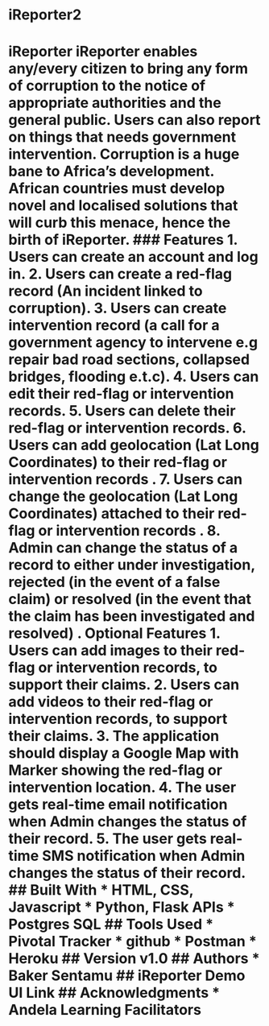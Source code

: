 # iReporter2
# iReporter  iReporter enables any/every citizen to bring any form of corruption to the notice of appropriate authorities and the general public. Users can also report on things that needs government intervention. Corruption is a huge bane to Africa’s development. African countries must develop novel and localised solutions that will curb this menace, hence the birth of iReporter.  ### Features  1. Users can create an account and log in. 2. Users can create a red-flag record (An incident linked to corruption). 3. Users can create intervention record (a call for a government agency to intervene e.g repair bad road sections, collapsed bridges, flooding e.t.c). 4. Users can edit their red-flag or intervention records. 5. Users can delete their red-flag or intervention records. 6. Users can add geolocation (Lat Long Coordinates) to their red-flag or intervention records . 7. Users can change the geolocation (Lat Long Coordinates) attached to their red-flag or intervention records . 8. Admin can change the status of a record to either under investigation, rejected (in the event of a false claim) or resolved (in the event that the claim has been investigated and resolved) .  Optional Features  1. Users can add images to their red-flag or intervention records, to support their claims. 2. Users can add videos to their red-flag or intervention records, to support their claims. 3. The application should display a Google Map with Marker showing the red-flag or intervention location. 4. The user gets real-time email notification when Admin changes the status of their record. 5. The user gets real-time SMS notification when Admin changes the status of their record.   ## Built With  * HTML, CSS, Javascript * Python, Flask APIs * Postgres SQL  ## Tools Used  * Pivotal Tracker * github * Postman * Heroku  ## Version  v1.0   ## Authors  * **Baker Sentamu**  ## iReporter Demo UI Link   ## Acknowledgments  * Andela Learning Facilitators
